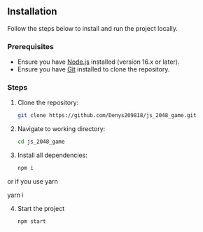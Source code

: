 ## Installation

Follow the steps below to install and run the project locally.

### Prerequisites

- Ensure you have [Node.js](https://nodejs.org/) installed (version 16.x or later).
- Ensure you have [Git](https://git-scm.com/) installed to clone the repository.

### Steps

1. Clone the repository:

   ```bash
   git clone https://github.com/Denys209818/js_2048_game.git

2. Navigate to working directory:

   ```bash
   cd js_2048_game

3. Install all dependencies:

   ```bash
   npm i

or if you use yarn

   yarn i

4. Start the project
   ```bash
   npm start
